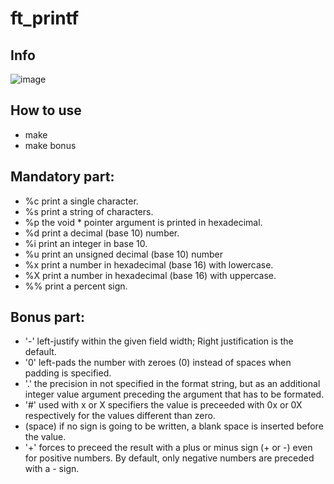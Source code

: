 # ft_printf
## Info
![image](https://user-images.githubusercontent.com/94758944/165583853-aef06027-dae6-4b36-a830-7187335a6cae.png)

## How to use
- make
- make bonus

## Mandatory part:
- %c print a single character.
- %s print a string of characters.
- %p the void * pointer argument is printed in hexadecimal.
- %d print a decimal (base 10) number.
- %i print an integer in base 10.
- %u print an unsigned decimal (base 10) number
- %x print a number in hexadecimal (base 16) with lowercase.
- %X print a number in hexadecimal (base 16) with uppercase.
- %% print a percent sign.

## Bonus part:
- '-' left-justify within the given field width; Right justification is the default.
- '0' left-pads the number with zeroes (0) instead of spaces when padding is specified.
- '.' the precision in not specified in the format string, but as an additional integer value argument preceding the argument that has to be formated.
- '#' used with x or X specifiers the value is preceeded with 0x or 0X respectively for the values different than zero.
- (space) if no sign is going to be written, a blank space is inserted before the value.
- '+' forces to preceed the result with a plus or minus sign (+ or -) even for positive numbers. By default, only negative numbers are preceded with a - sign.
